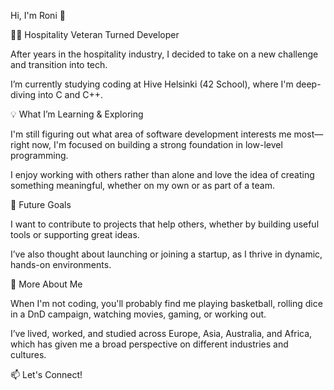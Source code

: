 
Hi, I'm Roni 👋

👨‍💻 Hospitality Veteran Turned Developer

After years in the hospitality industry, I decided to take on a new challenge and transition into tech. 

I’m currently studying coding at Hive Helsinki (42 School), where I'm deep-diving into C and C++.

💡 What I’m Learning & Exploring

I'm still figuring out what area of software development interests me most—right now, I'm focused on building a strong foundation in low-level programming. 

I enjoy working with others rather than alone and love the idea of creating something meaningful, whether on my own or as part of a team.

🚀 Future Goals

I want to contribute to projects that help others, whether by building useful tools or supporting great ideas. 

I’ve also thought about launching or joining a startup, as I thrive in dynamic, hands-on environments.

🏀 More About Me

When I'm not coding, you'll probably find me playing basketball, rolling dice in a DnD campaign, watching movies, gaming, or working out. 

I’ve lived, worked, and studied across Europe, Asia, Australia, and Africa, which has given me a broad perspective on different industries and cultures.

📫 Let's Connect!


